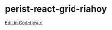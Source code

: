 # perist-react-grid-riahoy

[Edit in Codeflow ⚡️](https://stackblitz.com/~/github.com/omerpucit/perist-react-grid-riahoy)